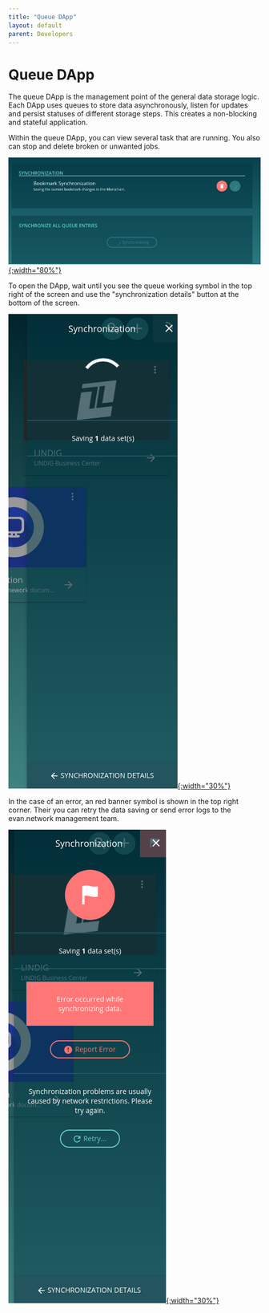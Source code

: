 ```yaml
---
title: "Queue DApp"
layout: default
parent: Developers
---
```

# Queue DApp

The queue DApp is the management point of the general data storage logic. Each DApp uses queues to
store data asynchronously, listen for updates and persist statuses of different storage steps. This
creates a non-blocking and stateful application.

Within the queue DApp, you can view several task that are running. You also can stop and delete
broken or unwanted jobs.

[![Queue DApp](/dapps/dapps/queue/2.png){:width="80%"}](/dapps/dapps/queue/2.png)

To open the DApp, wait until you see the queue working symbol in the top right of the screen and use
the "synchronization details" button at the bottom of the screen.

[![Side Panel loading](/dapps/dapps/queue/1.png){:width="30%"}](/dapps/dapps/queue/1.png)

In the case of an error, an red banner symbol is shown in the top right corner. Their you can retry
the data saving or send error logs to the evan.network management team.

[![Side Panel error](/dapps/dapps/queue/3.png){:width="30%"}](/dapps/dapps/queue/3.png)
